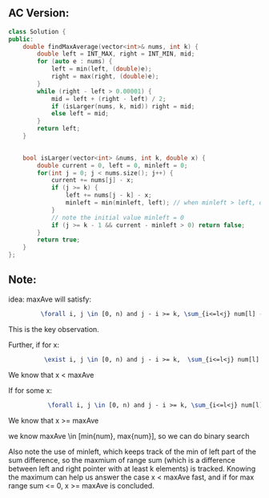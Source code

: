 ## AC Version:
```C++
class Solution {
public:
    double findMaxAverage(vector<int>& nums, int k) {
        double left = INT_MAX, right = INT_MIN, mid;
        for (auto e : nums) {
            left = min(left, (double)e);
            right = max(right, (double)e);
        }
        while (right - left > 0.00001) {
            mid = left + (right - left) / 2;
            if (isLarger(nums, k, mid)) right = mid;
            else left = mid;
        }
        return left;
    }
    

    bool isLarger(vector<int> &nums, int k, double x) {
        double current = 0, left = 0, minleft = 0;
        for(int j = 0; j < nums.size(); j++) {
            current += nums[j] - x;
            if (j >= k) {
                left += nums[j - k] - x;
                minleft = min(minleft, left); // when minleft > left, discard this k-sized window difference
            }
            // note the initial value minleft = 0
            if (j >= k - 1 && current - minleft > 0) return false;
        }
        return true;
    }
};
```

## Note:
idea: maxAve will satisfy:
```latex
         \forall i, j \in [0, n) and j - i >= k, \sum_{i<=l<j} num[l] - maxAve < 0.
```
This is the key observation.

Further, if for x:
```latex
          \exist i, j \in [0, n) and j - i >= k,  \sum_{i<=l<j} num[l] - x > 0
```
We know that x < maxAve

If for some x:
```latex
           \forall i, j \in [0, n) and j - i >= k, \sum_{i<=l<j} num[l] - x <= 0.
```
We know that x >= maxAve

we know maxAve \in [min{num}, max{num}], so we can do binary search

Also note the use of minleft, which keeps track of the min of left part of the sum difference, 
so the maxmium of range sum (which is a difference between left and right pointer with at least
k elements) is tracked. Knowing the maximum can help us answer the case x < maxAve fast, and
if for max range sum <= 0, x >= maxAve is concluded.
